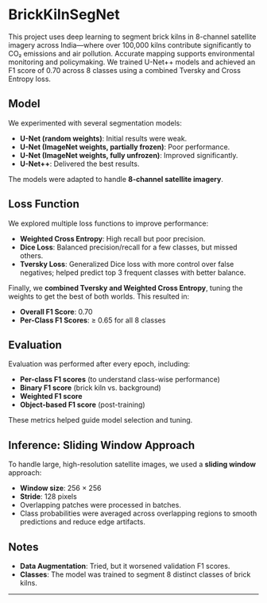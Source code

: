 # BrickKilnSegNet
This project uses deep learning to segment brick kilns in 8-channel satellite imagery across India—where over 100,000 kilns contribute significantly to CO₂ emissions and air pollution. Accurate mapping supports environmental monitoring and policymaking. We trained U-Net++ models and achieved an F1 score of 0.70 across 8 classes using a combined Tversky and Cross Entropy loss.


## Model

We experimented with several segmentation models:

- **U-Net (random weights)**: Initial results were weak.
- **U-Net (ImageNet weights, partially frozen)**: Poor performance.
- **U-Net (ImageNet weights, fully unfrozen)**: Improved significantly.
- **U-Net++**: Delivered the best results.

The models were adapted to handle **8-channel satellite imagery**.

## Loss Function

We explored multiple loss functions to improve performance:

- **Weighted Cross Entropy**: High recall but poor precision.
- **Dice Loss**: Balanced precision/recall for a few classes, but missed others.
- **Tversky Loss**: Generalized Dice loss with more control over false negatives; helped predict top 3 frequent classes with better balance.

Finally, we **combined Tversky and Weighted Cross Entropy**, tuning the weights to get the best of both worlds. This resulted in:

- **Overall F1 Score**: 0.70
- **Per-Class F1 Scores**: ≥ 0.65 for all 8 classes

## Evaluation

Evaluation was performed after every epoch, including:

- **Per-class F1 scores** (to understand class-wise performance)
- **Binary F1 score** (brick kiln vs. background)
- **Weighted F1 score**
- **Object-based F1 score** (post-training)

These metrics helped guide model selection and tuning.

## Inference: Sliding Window Approach

To handle large, high-resolution satellite images, we used a **sliding window** approach:

- **Window size**: 256 × 256
- **Stride**: 128 pixels
- Overlapping patches were processed in batches.
- Class probabilities were averaged across overlapping regions to smooth predictions and reduce edge artifacts.

## Notes

- **Data Augmentation**: Tried, but it worsened validation F1 scores.
- **Classes**: The model was trained to segment 8 distinct classes of brick kilns.

---

